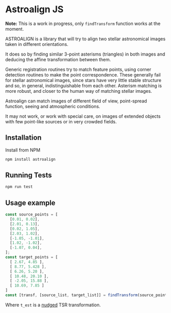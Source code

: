 # Astroalign JS

**Note:** This is a work in progress, only `findTransform` function works at the moment.

ASTROALIGN is a library that will try to align two stellar astronomical images taken in different orientations.

It does so by finding similar 3-point asterisms (triangles) in both images and deducing the affine transformation between them.

Generic registration routines try to match feature points, using corner detection routines to make the point correspondence. These generally fail for stellar astronomical images, since stars have very little stable structure and so, in general, indistinguishable from each other. Asterism matching is more robust, and closer to the human way of matching stellar images.

Astroalign can match images of different field of view, point-spread function, seeing and atmospheric conditions.

It may not work, or work with special care, on images of extended objects with few point-like sources or in very crowded fields.

## Installation

Install from NPM

```bash
npm install astroalign
```

## Running Tests

```bash
npm run test
```

## Usage example

```js
const source_points = [
  [0.01, 0.02],
  [2.01, 0.13],
  [0.02, 1.05],
  [2.03, 1.02],
  [-1.05, -1.01],
  [1.02, -1.02],
  [-1.07, 0.04],
];
const target_points = [
  [ 2.67, 4.85 ],
  [ 8.77, 5.428 ],
  [ 6.26, 5.20 ],
  [ 10.48, 20.10 ],
  [ -2.05, 15.88 ],
  [ 10.69, 7.85 ]
]
const [transf, [source_list, target_list]] = findTransform(source_points, target_points);
```

Where `t_est` is a [nudged](https://www.npmjs.com/package/nudged) TSR transformation.
